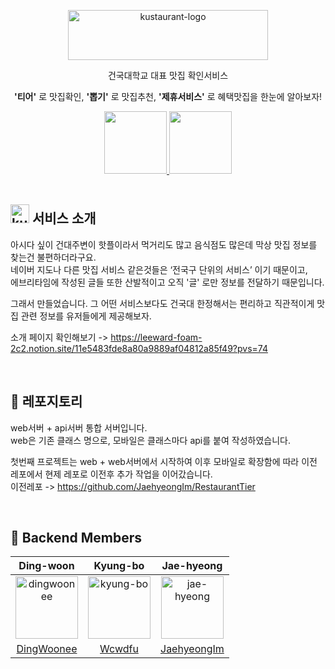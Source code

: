 
<p align="middle" >
  <img src="https://github.com/user-attachments/assets/1a4e00c9-f37c-46b9-8c1e-22018fa60768" alt="kustaurant-logo" width="320" height="80">
</p>
<p align="middle" >건국대학교 대표 맛집 확인서비스</p>
<p align="middle" ><strong>'티어'</strong> 로 맛집확인, <strong>'뽑기'</strong> 로 맛집추천, <strong>'제휴서비스'</strong> 로 혜택맛집을 한눈에 알아보자!</p>
<div align="center">
    <a href="https://play.google.com/store/apps/details?id=com.kust.kustaurant">
        <img src="https://github.com/user-attachments/assets/9c5549f2-4a3b-4b32-8577-3399a3016c9c" width="100">
    </a>
    <a href="https://apps.apple.com/kr/app/쿠스토랑/id6621209330">
        <img src="https://github.com/user-attachments/assets/e0a85067-c2d0-498a-8eb7-4697fe88c0cf" width="100">
    </a>
</div>

<br>
  
## <img src="https://github.com/user-attachments/assets/1e1a6499-37cc-4a8f-bbb3-5acbca24a4e7" alt="kustaurant-logo" width="30" height="30"> 서비스 소개
아시다 싶이 건대주변이 핫플이라서 먹거리도 많고 음식점도 많은데 막상 맛집 정보를 찾는건 불편하더라구요.  
네이버 지도나 다른 맛집 서비스 같은것들은 ‘전국구 단위의 서비스’ 이기 때문이고,  
에브리타임에 작성된 글들 또한 산발적이고 오직 '글' 로만 정보를 전달하기 때문입니다.  

그래서 만들었습니다.
그 어떤 서비스보다도 건국대 한정해서는 편리하고 직관적이게 맛집 관련 정보를 유저들에게 제공해보자.

소개 페이지 확인해보기 -> https://leeward-foam-2c2.notion.site/11e5483fde8a80a9889af04812a85f49?pvs=74

<br>

## 📁 레포지토리
web서버 + api서버 통합 서버입니다.  
web은 기존 클래스 명으로, 모바일은 클래스마다 api를 붙여 작성하였습니다. 

첫번째 프로젝트는 web + web서버에서 시작하여 이후 모바일로 확장함에 따라 이전 레포에서 현제 레포로 이전후 추가 작업을 이어갔습니다.  
이전레포 -> https://github.com/JaehyeongIm/RestaurantTier

<br>

## 🌆  Backend Members
|Ding-woon|Kyung-bo|Jae-hyeong|
|:-:|:-:|:-:|
|<img src="https://github.com/user-attachments/assets/b9478ab7-b1b6-4313-bbc8-38e195364dde" alt="dingwoonee" width="100" height="100">|<img src="https://github.com/user-attachments/assets/b41b6c42-76fd-4b9a-99eb-7676b64ef9e3" alt="kyung-bo" width="100" height="100">|<img src="https://github.com/user-attachments/assets/ac8cfcf7-8fc5-4232-8c0a-8492399feb56" alt="jae-hyeong" width="100" height="100">|
|[DingWoonee](https://github.com/DingWoonee)|[Wcwdfu](https://github.com/Wcwdfu)|[JaehyeongIm](https://github.com/JaehyeongIm)|
<br>    
